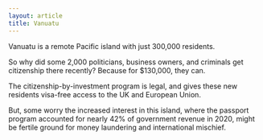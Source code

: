 ```yaml
---
layout: article
title: Vanuatu
---
```

Vanuatu is a remote Pacific island with just 300,000 residents.

So why did some 2,000 politicians, business owners, and criminals get citizenship there recently? Because for $130,000, they can.

The citizenship-by-investment program is legal, and gives these new residents visa-free access to the UK and European Union.

But, some worry the increased interest in this island, where the passport program accounted for nearly 42% of government revenue in 2020, might be fertile ground for money laundering and international mischief.
